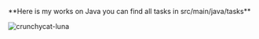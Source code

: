 <p>**Here is my works on Java you can find all tasks in src/main/java/tasks**</p>

![crunchycat-luna](https://github.com/user-attachments/assets/394f4e9d-6b20-43a9-ac11-a6b3368310d4)

